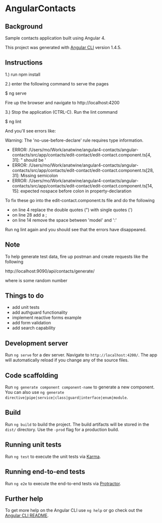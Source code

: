 # AngularContacts

Background
------------
Sample contacts application built using Angular 4.

This project was generated with [Angular CLI](https://github.com/angular/angular-cli) version 1.4.5.

Instructions
-------------
1.) run npm install


2.) enter the following command to serve the pages

  $ ng serve
  
  Fire up the browser and navigate to http://localhost:4200

3.) Stop the application (CTRL-C). Run the lint command

  $ ng lint

And you'll see errors like: 

Warning: The 'no-use-before-declare' rule requires type information.

- ERROR: /Users/mo/Work/anatwine/angular4-contacts/angular-contacts/src/app/contacts/edit-contact/edit-contact.component.ts[4, 31]: " should be '
- ERROR: /Users/mo/Work/anatwine/angular4-contacts/angular-contacts/src/app/contacts/edit-contact/edit-contact.component.ts[28, 31]: Missing semicolon
- ERROR: /Users/mo/Work/anatwine/angular4-contacts/angular-contacts/src/app/contacts/edit-contact/edit-contact.component.ts[14, 15]: expected nospace before colon in property-declaration

To fix these go into the edit-contact.component.ts file and do the following

- on line 4 replace the double quotes (") with single quotes (')
- on line 28 add a ;
- on line 14 remove the space between 'model' and ':'

Run ng lint again and you should see that the errors have disappeared.

Note
-----

To help generate test data, fire up postman and create requests like the following

http://localhost:9090/api/contacts/generate/<id>

where <id> is some random number


Things to do
--------------
- add unit tests
- add authguard functionality
- implement reactive forms example
- add form validation
- add search capability

## Development server

Run `ng serve` for a dev server. Navigate to `http://localhost:4200/`. The app will automatically reload if you change any of the source files.

## Code scaffolding

Run `ng generate component component-name` to generate a new component. You can also use `ng generate directive|pipe|service|class|guard|interface|enum|module`.

## Build

Run `ng build` to build the project. The build artifacts will be stored in the `dist/` directory. Use the `-prod` flag for a production build.

## Running unit tests

Run `ng test` to execute the unit tests via [Karma](https://karma-runner.github.io).

## Running end-to-end tests

Run `ng e2e` to execute the end-to-end tests via [Protractor](http://www.protractortest.org/).

## Further help

To get more help on the Angular CLI use `ng help` or go check out the [Angular CLI README](https://github.com/angular/angular-cli/blob/master/README.md).
